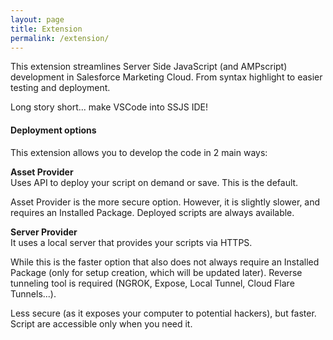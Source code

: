 ```yaml
---
layout: page
title: Extension
permalink: /extension/
---
```


This extension streamlines Server Side JavaScript (and AMPscript) development in Salesforce Marketing Cloud.
From syntax highlight to easier testing  and deployment.

Long story short... make VSCode into SSJS IDE!

#### Deployment options

This extension allows you to develop the code in 2 main ways:

**Asset Provider**  
Uses API to deploy your script on demand or save. This is the default.

Asset Provider is the more secure option.
However, it is slightly slower, and requires an Installed Package. Deployed scripts are always available.

**Server Provider**  
It uses a local server that provides your scripts via HTTPS.

While this is the faster option that also does not always require an Installed Package (only for setup creation, which will be updated later).
Reverse tunneling tool is required (NGROK, Expose, Local Tunnel, Cloud Flare Tunnels...).

Less secure (as it exposes your computer to potential hackers), but faster.
Script are accessible only when you need it.